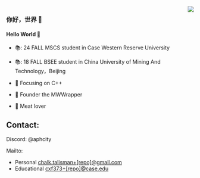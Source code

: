 <img align="right" src="https://github-readme-stats.vercel.app/api?username=aphcity&show_icons=true&icon_color=CE1D2D&text_color=718096&bg_color=ffffff&hide_title=true" />

### 你好，世界 👋

#### Hello World 👋

- 📚: 24 FALL MSCS student in Case Western Reserve University

- 📚: 18 FALL BSEE student in China University of Mining And Technology，Beijing

- :orange_book: Focusing on C++

- :ram: Founder the MWWrapper

- :meat_on_bone: Meat lover

## Contact:

Discord: @aphcity

Mailto:
- Personal [chalk.talisman+[repo]@gmail.com](mailto:chalk.talisman+ghpage@gmail.com)
- Educational [cxf373+[repo]@case.edu](mailto:cxf373+ghpage@case.edu)
